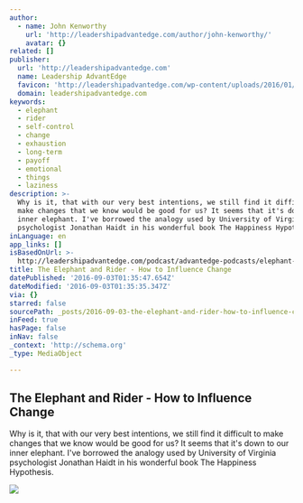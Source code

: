 ```yaml
---
author:
  - name: John Kenworthy
    url: 'http://leadershipadvantedge.com/author/john-kenworthy/'
    avatar: {}
related: []
publisher:
  url: 'http://leadershipadvantedge.com'
  name: Leadership AdvantEdge
  favicon: 'http://leadershipadvantedge.com/wp-content/uploads/2016/01/LALadder.png'
  domain: leadershipadvantedge.com
keywords:
  - elephant
  - rider
  - self-control
  - change
  - exhaustion
  - long-term
  - payoff
  - emotional
  - things
  - laziness
description: >-
  Why is it, that with our very best intentions, we still find it difficult to
  make changes that we know would be good for us? It seems that it's down to our
  inner elephant. I've borrowed the analogy used by University of Virginia
  psychologist Jonathan Haidt in his wonderful book The Happiness Hypothesis.
inLanguage: en
app_links: []
isBasedOnUrl: >-
  http://leadershipadvantedge.com/podcast/advantedge-podcasts/elephant-and-rider-influence-change/
title: The Elephant and Rider - How to Influence Change
datePublished: '2016-09-03T01:35:47.654Z'
dateModified: '2016-09-03T01:35:35.347Z'
via: {}
starred: false
sourcePath: _posts/2016-09-03-the-elephant-and-rider-how-to-influence-change.md
inFeed: true
hasPage: false
inNav: false
_context: 'http://schema.org'
_type: MediaObject

---
```

<article style=""><h1>The Elephant and Rider - How to Influence Change</h1><p>Why is it, that with our very best intentions, we still find it difficult to make changes that we know would be good for us? It seems that it's down to our inner elephant. I've borrowed the analogy used by University of Virginia psychologist Jonathan Haidt in his wonderful book The Happiness Hypothesis.</p><img src="http://leadershipadvantedge.com/wp-content/uploads/2016/08/elephantcover.png" /></article>
